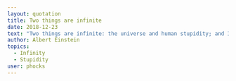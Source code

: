 ```yaml
---
layout: quotation
title: Two things are infinite
date: 2018-12-23
text: "Two things are infinite: the universe and human stupidity; and I'm not sure about the universe."
author: Albert Einstein
topics:
  - Infinity
  - Stupidity
user: phocks
---
```

